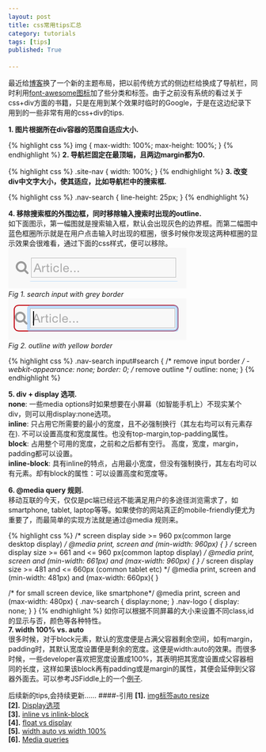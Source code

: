 ```yaml
---
layout: post
title: css常用tips汇总
category: tutorials
tags: [tips]
published: True

---
```


最近给[博客](http://t.hengwei.me)换了一个新的主题布局，把以前传统方式的侧边栏给换成了导航栏，同时利用[font-awesome图标](http://fortawesome.github.io/Font-Awesome/)加了些分类和标签。由于之前没有系统的看过关于css+div方面的书籍，只是在用到某个效果时临时的Google，于是在这边纪录下用到的一些非常有用的css+div的tips.

<!--more-->

**1. 图片根据所在div容器的范围自适应大小.**

{% highlight  css %}
img {
    max-width: 100%;
    max-height: 100%;
}
{% endhighlight %}
**2. 导航栏固定在最顶端，且两边margin都为0.**  

{% highlight css %}
.site-nav {
    width: 100%;
}
{% endhighlight %}
**3. 改变div中文字大小，使其适应，比如导航栏中的搜索框.**  

{% highlight css %}
.nav-search {
  line-height: 25px;
}
{% endhighlight %}

**4. 移除搜索框的外围边框，同时移除输入搜索时出现的outline.**  
如下面图示，第一幅图就是搜索输入框，默认会出现灰色的边界框。而第二幅图中蓝色框圈所示就是在用户点击输入时出现的框圈，很多时候你发现这两种框圈的显示效果会很难看，通过下面的css样式，便可以移除。  
![search-input-border](/assets/img/post/search-input-border.png)    
_Fig 1. search input with grey border_   
![outline](/assets/img/post/outline-input.png)  
_Fig 2. outline with yellow border_   

{% highlight css %}
.nav-search input#search {
  /* remove input border */
  -webkit-appearance: none;
  border: 0;
  /* remove outline */
  outline: none;
}
{% endhighlight %}

**5. div + display 选项.**  
**none**: 一些media options时如果想要在小屏幕（如智能手机上）不现实某个div，则可以用display:none选项。  
**inline**: 只占用它所需要的最小的宽度，且不必强制换行（其左右均可以有元素存在). 不可以设置高度和宽度属性。也没有top-margin,top-padding属性。  
**block**: 占用整个可用的宽度，之前和之后都有空行。 高度，宽度，margin，padding都可以设置。  
**inline-block**: 具有inline的特点，占用最小宽度，但没有强制换行，其左右均可以有元素。却有block的属性：可以设置高度和宽度等。  


**6. @media query 规则.**  
移动互联的今天，仅仅是pc端已经远不能满足用户的多途径浏览需求了，如smartphone, tablet, laptop等等。如果使你的网站真正的mobile-friendly便尤为重要了，而最简单的实现方法就是通过@media 规则来。 

{% highlight css %}
/* screen display side >= 960 px(common large desktop display) */
@media print, screen and (min-width: 960px) {
}
/* screen display size >= 661 and <= 960 px(common laptop display) */
@media print, screen and (min-width: 661px) and (max-width: 960px) {
}
/* screen display size >= 481 and <= 660px (common tablet etc) */
@media print, screen and (min-width: 481px) and (max-width: 660px){
}

/* for small screen device, like smartphone*/
@media print, screen and (max-width: 480px) {
  .nav-search {
    display:none;
  }
  .nav-logo {
    display: none;
  }
}
{% endhighlight %}
如你可以根据不同屏幕的大小来设置不同class,id的显示与否，颜色等各种特性。  
**7. width 100% vs. auto**  
很多时候，对于block元素，默认的宽度便是占满父容器剩余空间，如有margin，padding时，其默认宽度设置便是剩余的宽度。这便是width:auto的效果。而很多时候，一些developer喜欢把宽度设置成100%，其表明把其宽度设置成父容器相同的长度，这样如果该block再有padding或是margin的属性，其便会延伸到父容器外面去。可以参考JSFiddle上的一个[例子](https://jsfiddle.net/LengerFulluse/b5gvyzt6/1/).  

后续新的tips,会持续更新……
####-引用
**[1].** [img标签auto resize](http://stackoverflow.com/questions/3029422/image-auto-resize-to-fit-div-container)  
**[2].** [Display选项](http://stackoverflow.com/questions/3099030/displayinline-vs-displayblock)  
**[3].** [inline vs inlink-block](http://stackoverflow.com/questions/9189810/css-display-inline-vs-inline-block)  
**[4].** [float vs display](http://stackoverflow.com/questions/11805352/floatleft-vs-displayinline-vs-displayinline-block-vs-displaytable-cell)  
**[5].** [width auto vs width 100%](http://www.456bereastreet.com/archive/201112/the_difference_between_widthauto_and_width100/)   
**[6].** [Media queries](https://css-tricks.com/snippets/css/media-queries-for-standard-devices/)  
